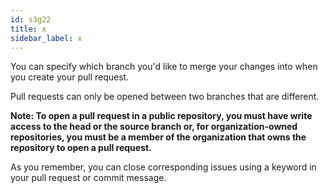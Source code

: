 ```yaml
---
id: s3g22
title: x
sidebar_label: x
---
```




You can specify which branch you'd like to merge your changes into when you create your pull request.

Pull requests can only be opened between two branches that are different.

**Note: To open a pull request in a public repository, you must have write access to the head or the source branch or, for organization-owned repositories, you must be a member of the organization that owns the repository to open a pull request.**

As you remember, you can close corresponding issues using a keyword in your pull request or commit message.
